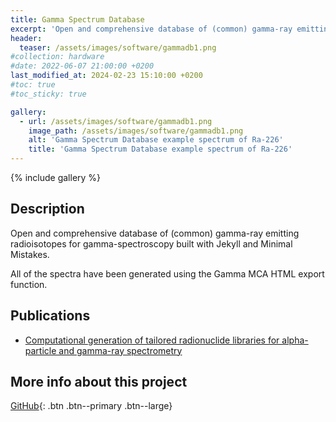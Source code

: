 ```yaml
---
title: Gamma Spectrum Database
excerpt: 'Open and comprehensive database of (common) gamma-ray emitting radioisotopes for gamma-spectroscopy.'
header:
  teaser: /assets/images/software/gammadb1.png
#collection: hardware
#date: 2022-06-07 21:00:00 +0200
last_modified_at: 2024-02-23 15:10:00 +0200
#toc: true
#toc_sticky: true

gallery:
  - url: /assets/images/software/gammadb1.png
    image_path: /assets/images/software/gammadb1.png
    alt: 'Gamma Spectrum Database example spectrum of Ra-226'
    title: 'Gamma Spectrum Database example spectrum of Ra-226'
---
```


{% include gallery %}

## Description

Open and comprehensive database of (common) gamma-ray emitting radioisotopes for gamma-spectroscopy built with Jekyll and Minimal Mistakes.

All of the spectra have been generated using the Gamma MCA HTML export function.

## Publications

- [Computational generation of tailored radionuclide libraries for alpha-particle and gamma-ray spectrometry](https://doi.org/10.1103/PhysRevResearch.6.043208)

## More info about this project

[<i class="fab fa-github"></i> GitHub](https://github.com/OpenGammaProject/Gamma-Spectrum-Database){: .btn .btn--primary .btn--large}
